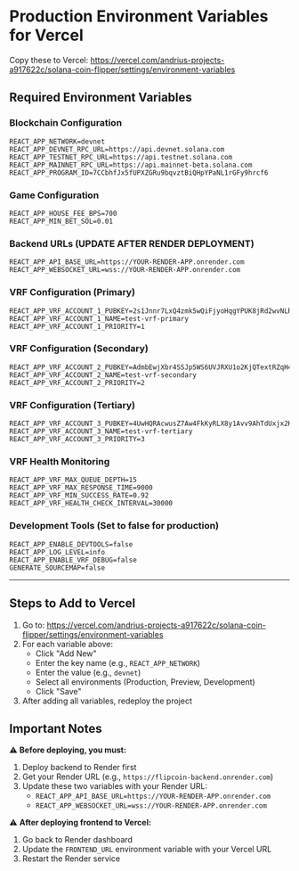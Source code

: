 # Production Environment Variables for Vercel

Copy these to Vercel: https://vercel.com/andrius-projects-a917622c/solana-coin-flipper/settings/environment-variables

## Required Environment Variables

### Blockchain Configuration
```
REACT_APP_NETWORK=devnet
REACT_APP_DEVNET_RPC_URL=https://api.devnet.solana.com
REACT_APP_TESTNET_RPC_URL=https://api.testnet.solana.com
REACT_APP_MAINNET_RPC_URL=https://api.mainnet-beta.solana.com
REACT_APP_PROGRAM_ID=7CCbhfJx5fUPXZGRu9bqvztBiQHpYPaNL1rGFy9hrcf6
```

### Game Configuration
```
REACT_APP_HOUSE_FEE_BPS=700
REACT_APP_MIN_BET_SOL=0.01
```

### Backend URLs (UPDATE AFTER RENDER DEPLOYMENT)
```
REACT_APP_API_BASE_URL=https://YOUR-RENDER-APP.onrender.com
REACT_APP_WEBSOCKET_URL=wss://YOUR-RENDER-APP.onrender.com
```

### VRF Configuration (Primary)
```
REACT_APP_VRF_ACCOUNT_1_PUBKEY=2s1Jnnr7LxQ4zmk5wQiFjyoHqgYPUK8jRd2wvNLRTxxN
REACT_APP_VRF_ACCOUNT_1_NAME=test-vrf-primary
REACT_APP_VRF_ACCOUNT_1_PRIORITY=1
```

### VRF Configuration (Secondary)
```
REACT_APP_VRF_ACCOUNT_2_PUBKEY=AdmbEwjXbr4SSJp5WS6UVJRXU1o2KjQTextRZqH4s1vz
REACT_APP_VRF_ACCOUNT_2_NAME=test-vrf-secondary
REACT_APP_VRF_ACCOUNT_2_PRIORITY=2
```

### VRF Configuration (Tertiary)
```
REACT_APP_VRF_ACCOUNT_3_PUBKEY=4UwHQRAcwusZ7Aw4FkKyRLX8y1Avv9AhTdUxjx2KoAyo
REACT_APP_VRF_ACCOUNT_3_NAME=test-vrf-tertiary
REACT_APP_VRF_ACCOUNT_3_PRIORITY=3
```

### VRF Health Monitoring
```
REACT_APP_VRF_MAX_QUEUE_DEPTH=15
REACT_APP_VRF_MAX_RESPONSE_TIME=9000
REACT_APP_VRF_MIN_SUCCESS_RATE=0.92
REACT_APP_VRF_HEALTH_CHECK_INTERVAL=30000
```

### Development Tools (Set to false for production)
```
REACT_APP_ENABLE_DEVTOOLS=false
REACT_APP_LOG_LEVEL=info
REACT_APP_ENABLE_VRF_DEBUG=false
GENERATE_SOURCEMAP=false
```

---

## Steps to Add to Vercel

1. Go to: https://vercel.com/andrius-projects-a917622c/solana-coin-flipper/settings/environment-variables
2. For each variable above:
   - Click "Add New"
   - Enter the key name (e.g., `REACT_APP_NETWORK`)
   - Enter the value (e.g., `devnet`)
   - Select all environments (Production, Preview, Development)
   - Click "Save"
3. After adding all variables, redeploy the project

## Important Notes

⚠️ **Before deploying, you must:**
1. Deploy backend to Render first
2. Get your Render URL (e.g., `https://flipcoin-backend.onrender.com`)
3. Update these two variables with your Render URL:
   - `REACT_APP_API_BASE_URL=https://YOUR-RENDER-APP.onrender.com`
   - `REACT_APP_WEBSOCKET_URL=wss://YOUR-RENDER-APP.onrender.com`

⚠️ **After deploying frontend to Vercel:**
1. Go back to Render dashboard
2. Update the `FRONTEND_URL` environment variable with your Vercel URL
3. Restart the Render service
